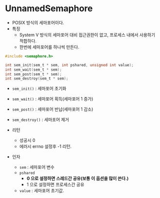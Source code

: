 # UnnamedSemaphore
- POSIX 방식의 세마포어이다.
- 특징
  - System V 방식의 세마포어 대비 접근권한이 없고, 프로세스 내에서 사용하기 적합하다.
  - 한번에 세마포어를 하나씩 만든다.
  
```c
#include <semaphore.h>

int sem_init(sem_t * sem, int pshared, unsigned int value);
int sem_wait(sem_t * sem);
int sem_post(sem_t * sem);
int sem_destroy(sem_t * sem);
```

- `sem_init()` : 세마포어 초기화
- `sem_wait()` : 세마포어 획득(세마포어 1 증가)
- `sem_post()` : 세마포어 반납(세마포어 1 감소)
- `sem_destroy()` : 세마포어 제거

- 리턴
  - 성공시 0
  - 에러시 errno 설정후 -1 리턴.

- 인자
  - `sem` : 세마포어 변수
  - `pshared`
    - **0 으로 설정하면 스레드간 공유(보통 이 옵션을 많이 쓴다.)**
    - 1 으로 설정하면 프로세스간 공유
  - `value` : 세마포어 초기값.
